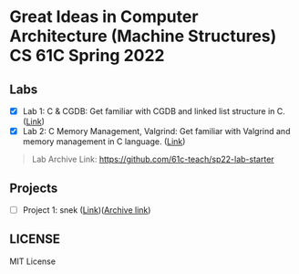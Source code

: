# Great Ideas in Computer Architecture (Machine Structures) CS 61C Spring 2022

## Labs

- [x] Lab 1: C & CGDB: Get familiar with CGDB and linked list structure in C. ([Link](https://inst.eecs.berkeley.edu/~cs61c/sp22/labs/lab01/#exercise-4-optional))
- [x] Lab 2: C Memory Management, Valgrind: Get familiar with Valgrind and memory management in C language. ([Link](https://inst.eecs.berkeley.edu/~cs61c/sp22/labs/lab02/))

> Lab Archive Link: <https://github.com/61c-teach/sp22-lab-starter>

## Projects

- [ ] Project 1: snek ([Link](https://inst.eecs.berkeley.edu/~cs61c/sp22/projects/proj1/))([Archive link](https://github.com/61c-teach/sp22-proj1-starter))

## LICENSE

MIT License
